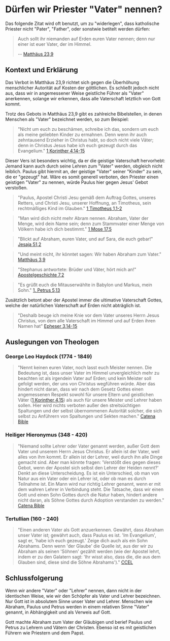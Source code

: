 # Dürfen wir Priester "Vater" nennen?

Das folgende Zitat wird oft benutzt, um zu "widerlegen", dass katholische Priester nicht "Pater", "Father", oder sonstwie betitelt werden dürfen:

> Auch sollt ihr niemanden auf Erden euren Vater nennen; denn nur einer ist euer Vater, der im Himmel.
> 
> -- [Matthäus 23,9](https://k-bibel.de/ARN/Mt23#9)

## Kontext und Erklärung

Das Verbot in Matthäus 23,9 richtet sich gegen die Überhöhung menschlicher Autorität auf Kosten der göttlichen. Es schließt jedoch nicht aus, dass wir in angemessener Weise geistliche Führer als "Vater" anerkennen, solange wir erkennen, dass alle Vaterschaft letztlich von Gott kommt.

Trotz des Gebots in Matthäus 23,9 gibt es zahlreiche Bibelstellen, in denen Menschen als "Vater" bezeichnet werden, so zum Beispiel:

> "Nicht um euch zu beschämen, schreibe ich das, sondern um euch als meine geliebten Kinder zu ermahnen. Denn wenn ihr auch zehntausend Erzieher in Christus habt, so doch nicht viele Väter; denn in Christus Jesus habe ich euch gezeugt durch das Evangelium."
> [1 Korinther 4,14-15](https://k-bibel.de/ARN/1Kor4#14-15)

Dieser Vers ist besonders wichtig, da er die geistige Vaterschaft hervorhebt: Jemand kann auch durch seine Lehren zum "Vater" werden, obgleich nicht leiblich. Paulus gibt hiermit an, der geistige "Vater" seiner "Kinder" zu sein, die er "gezeugt" hat. Wäre es somit generell verboten, den Priester einen geistigen "Vater" zu nennen, würde Paulus hier gegen Jesus' Gebot verstoßen.

> "Paulus, Apostel Christi Jesu gemäß dem Auftrag Gottes, unseres Retters, und Christi Jesu, unserer Hoffnung, an Timotheus, sein rechtmäßiges Kind im Glauben."
> [1 Timotheus 1,1-2](https://k-bibel.de/ARN/1Tim1#1-2)

> "Man wird dich nicht mehr Abram nennen. Abraham, Vater der Menge, wird dein Name sein; denn zum Stammvater einer Menge von Völkern habe ich dich bestimmt."
> [1 Mose 17,5](https://k-bibel.de/ARN/1Mose17#5)

> "Blickt auf Abraham, euren Vater, und auf Sara, die euch gebar!"
> [Jesaja 51,2](https://k-bibel.de/ARN/Jes51#2)

> "Und meint nicht, ihr könntet sagen: Wir haben Abraham zum Vater."
> [Matthäus 3,9](https://k-bibel.de/ARN/Mt3#9)

> "Stephanus antwortete: Brüder und Väter, hört mich an!"
> [Apostelgeschichte 7,2](https://k-bibel.de/ARN/Apg7#2)

> "Es grüßt euch die Mitauserwählte in Babylon und Markus, mein Sohn."
> [1. Petrus 5,13](https://k-bibel.de/ARN/1Petr5#13)

Zusätzlich betont aber der Apostel immer die ultimative Vaterschaft Gottes, welche der natürlichen Vaterschaft auf Erden nicht abträglich ist.

> "Deshalb beuge ich meine Knie vor dem Vater unseres Herrn Jesus Christus, von dem alle Vaterschaft im Himmel und auf Erden ihren Namen hat"
> [Epheser 3,14-15](https://k-bibel.de/ARN/Eph3#14-15)

## Auslegungen von Theologen

### George Leo Haydock (1774 - 1849)

> "Nennt keinen euren Vater, noch lasst euch Meister nennen. Die Bedeutung ist, dass unser Vater im Himmel unvergleichlich mehr zu beachten ist als irgendein Vater auf Erden; und kein Meister soll gefolgt werden, der uns von Christus wegführen würde. Aber das hindert nicht daran, dass wir nach dem Gesetz Gottes einen angemessenen Respekt sowohl für unsere Eltern und geistlichen Väter ([1 Korinther 4,15](https://k-bibel.de/ARN/1Kor4#15)) als auch für unsere Meister und Lehrer haben sollen. Hier wird nichts verboten außer den streitsüchtigen Spaltungen und der selbst übernommenen Autorität solcher, die sich selbst zu Anführern von Spaltungen und Sekten machen."
> [Catena Bible](https://catenabible.com/com/5735e2c9ec4bd7c9723bf833)

### Heiliger Hieronymus (348 - 420)

> "Niemand sollte Lehrer oder Vater genannt werden, außer Gott dem Vater und unserem Herrn Jesus Christus. Er allein ist der Vater, weil alles von ihm kommt. Er allein ist der Lehrer, weil durch ihn alle Dinge gemacht sind. Aber man könnte fragen: 'Verstößt dies gegen dieses Gebot, wenn der Apostel sich selbst den Lehrer der Heiden nennt?' Denkt an diese Unterscheidung. Es ist ein Unterschied, ob man von Natur aus ein Vater oder ein Lehrer ist, oder ob man es durch Teilnahme ist. Ein Mann wird nur richtig Lehrer genannt, wenn er mit dem wahren Lehrer in Verbindung steht. Die Tatsache, dass wir einen Gott und einen Sohn Gottes durch die Natur haben, hindert andere nicht daran, als Söhne Gottes durch Adoption verstanden zu werden."
> [Catena Bible](https://catenabible.com/com/585b63219ac03ecd4b8e70f1)

### Tertullian (160 - 240)

> "Einen anderen Vater als Gott anzuerkennen. Gewährt, dass Abraham unser Vater ist; gewährt auch, dass Paulus es ist. 'Im Evangelium', sagt er, 'habe ich euch gezeugt.' Zeige dich auch als ein Sohn Abrahams. Denn wenn 'der Glaube' die Quelle ist, aus der wir zu Abraham als seinen 'Söhnen' gezählt werden (wie der Apostel lehrt, indem er zu den Galatern sagt: 'Ihr wisst also, dass die, die aus dem Glauben sind, diese sind die Söhne Abrahams')."
> [CCEL](https://ccel.org/ccel/schaff/anf04.iii.vii.vi.html)

## Schlussfolgerung

Wenn wir andere "Vater" oder "Lehrer" nennen, dann nicht in der identischen Weise, wie wir den Schöpfer als Vater und Lehrer bezeichnen. Nur Gott ist in absolutem Sinne unser Vater und Lehrer. Menschen wie Abraham, Paulus und Petrus werden in einem relativen Sinne "Vater" genannt, in Abhängigkeit und als Verweis auf Gott.

Gott machte Abraham zum Vater der Gläubigen und berief Paulus und Petrus zu Lehrern und Vätern der Christen. Ebenso ist es mit geistlichen Führern wie Priestern und dem Papst.

